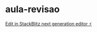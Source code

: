 # aula-revisao

[Edit in StackBlitz next generation editor ⚡️](https://stackblitz.com/~/github.com/andrefpss/aula-revisao)